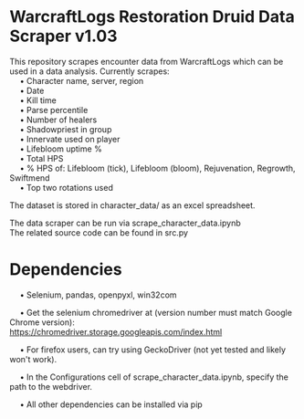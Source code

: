 # WarcraftLogs Restoration Druid Data Scraper v1.03  

This repository scrapes encounter data from WarcraftLogs which can be used in a data analysis. Currently scrapes:   
&emsp; • Character name, server, region  
&emsp; • Date  
&emsp; • Kill time  
&emsp; • Parse percentile  
&emsp; • Number of healers  
&emsp; • Shadowpriest in group  
&emsp; • Innervate used on player  
&emsp; • Lifebloom uptime %  
&emsp; • Total HPS  
&emsp; • % HPS of: Lifebloom (tick), Lifebloom (bloom), Rejuvenation, Regrowth, Swiftmend  
&emsp; • Top two rotations used  
  
The dataset is stored in character_data/ as an excel spreadsheet.  

The data scraper can be run via scrape_character_data.ipynb  
The related source code can be found in src.py  

# Dependencies  
&emsp; • Selenium, pandas, openpyxl, win32com  
  
&emsp; • Get the selenium chromedriver at (version number must match Google Chrome version):  
  https://chromedriver.storage.googleapis.com/index.html  
  
&emsp; • For firefox users, can try using GeckoDriver (not yet tested and likely won't work).  
  
&emsp; • In the Configurations cell of scrape_character_data.ipynb, specify the path to the webdriver.  
 
&emsp; • All other dependencies can be installed via pip
